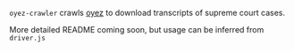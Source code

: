 `oyez-crawler` crawls [oyez](https://www.oyez.org) to download transcripts of supreme court cases.

More detailed README coming soon, but usage can be inferred from `driver.js`
